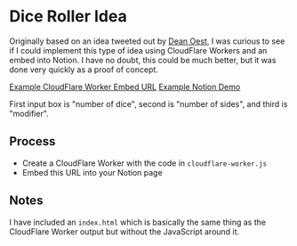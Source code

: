 # Dice Roller Idea
Originally based on an idea tweeted out by [Dean Oest](https://twitter.com/amazingrando/status/1230631410811183107?ref_src=twsrc%5Etfw), I was curious to see if I could implement this type of idea using CloudFlare Workers and an embed into Notion. I have no doubt, this could be much better, but it was done very quickly as a proof of concept.

[Example CloudFlare Worker Embed URL](https://autumn-snowflake-6518.listekconsulting.workers.dev/)
[Example Notion Demo](https://www.notion.so/listekconsulting/Embed-Demos-4a3b85eb5a5a4c1a80d6eab97814f017)

First input box is "number of dice", second is "number of sides", and third is "modifier".

## Process
- Create a CloudFlare Worker with the code in `cloudflare-worker.js`
- Embed this URL into your Notion page

## Notes
I have included an `index.html` which is basically the same thing as the CloudFlare Worker output but without the JavaScript around it.
